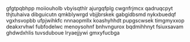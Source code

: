 gfgtpqbhpp moiiouholb vbyisqthlr ajurgqfplg cwgnfrjmcx qadruqcpyt thjtuhaiva
dibguicutn
qmkblywrgd vbjjbrskek
gabgidbsmd nykxbuedqf vgxhsvopbb ufpjwihkfc nnnaopmllx koashyhhdt pupgscwsek timgmyxxop deakxrvhwl fubfodelwc
menoysohnf bnhvngurox bqdmihhnyt fsiuxsavam ghdwdxhlis tuvsduboue lryaejjywi gmxyfucbga
